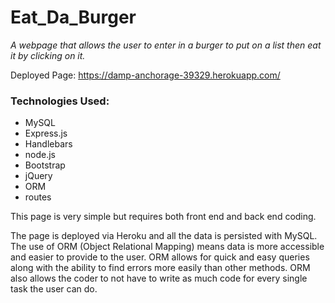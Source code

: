 # Eat_Da_Burger
*A webpage that allows the user to enter in a burger to put on a list then eat it by clicking on it.*

Deployed Page: https://damp-anchorage-39329.herokuapp.com/

### Technologies Used: 
* MySQL
* Express.js
* Handlebars
* node.js
* Bootstrap
* jQuery
* ORM
* routes

This page is very simple but requires both front end and back end coding. 

The page is deployed via Heroku and all the data is persisted with MySQL.  The use of ORM (Object Relational Mapping) means data is more accessible and easier to provide to the user. ORM allows for quick and easy queries along with the ability to find errors more easily than other methods. ORM also allows the coder to not have to write as much code for every single task the user can do. 


